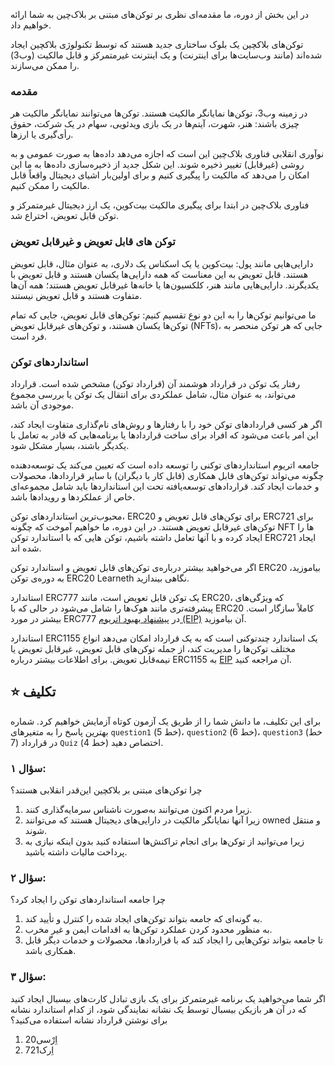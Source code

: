 در این بخش از دوره، ما مقدمه‌ای نظری بر توکن‌های مبتنی بر بلاک‌چین به شما ارائه خواهیم داد.

توکن‌های بلاکچین یک بلوک ساختاری جدید هستند که توسط تکنولوژی بلاکچین ایجاد شده‌اند (مانند وب‌سایت‌ها برای اینترنت) و یک اینترنت غیرمتمرکز و قابل مالکیت (وب3) را ممکن می‌سازند.

### مقدمه

در زمینه وب3، توکن‌ها نمایانگر مالکیت هستند. توکن‌ها می‌توانند نمایانگر مالکیت هر چیزی باشند: هنر، شهرت، آیتم‌ها در یک بازی ویدئویی، سهام در یک شرکت، حقوق رأی‌گیری یا ارزها.

نوآوری انقلابی فناوری بلاک‌چین این است که اجازه می‌دهد داده‌ها به صورت عمومی و به روشی (غیرقابل) تغییر ذخیره شوند.
این شکل جدید از ذخیره‌سازی داده‌ها به ما این امکان را می‌دهد که مالکیت را پیگیری کنیم و برای اولین‌بار اشیای دیجیتال واقعاً قابل مالکیت را ممکن کنیم.

فناوری بلاک‌چین در ابتدا برای پیگیری مالکیت بیت‌کوین، یک ارز دیجیتال غیرمتمرکز و توکن قابل تعویض، اختراع شد.

### توکن‌ های قابل تعویض و غیرقابل تعویض

دارایی‌هایی مانند پول: بیت‌کوین یا یک اسکناس یک دلاری، به عنوان مثال، قابل تعویض هستند. قابل تعویض به این معناست که همه دارایی‌ها یکسان هستند و قابل تعویض با یکدیگرند. دارایی‌هایی مانند هنر، کلکسیون‌ها یا خانه‌ها غیرقابل تعویض هستند؛ همه آن‌ها متفاوت هستند و قابل تعویض نیستند.

ما می‌توانیم توکن‌ها را به این دو نوع تقسیم کنیم: توکن‌های قابل تعویض، جایی که تمام توکن‌ها یکسان هستند، و توکن‌های غیرقابل تعویض (NFTs)، جایی که هر توکن منحصر به فرد است.

### استانداردهای توکن

رفتار یک توکن در قرارداد هوشمند آن (قرارداد توکن) مشخص شده است. قرارداد می‌تواند، به عنوان مثال، شامل عملکردی برای انتقال یک توکن یا بررسی مجموع موجودی آن باشد.

اگر هر کسی قراردادهای توکن خود را با رفتارها و روش‌های نام‌گذاری متفاوت ایجاد کند، این امر باعث می‌شود که افراد برای ساخت قراردادها یا برنامه‌هایی که قادر به تعامل با یکدیگر باشند، بسیار مشکل شود.

جامعه اتریوم استانداردهای توکنی را توسعه داده است که تعیین می‌کند یک توسعه‌دهنده چگونه می‌تواند توکن‌های قابل همکاری (قابل کار با دیگران) با سایر قراردادها، محصولات و خدمات ایجاد کند. قراردادهای توسعه‌یافته تحت این استانداردها باید شامل مجموعه‌ای خاص از عملکردها و رویدادها باشد.

محبوب‌ترین استانداردهای توکن، ERC20 برای توکن‌های قابل تعویض و ERC721 برای توکن‌های غیرقابل تعویض هستند. در این دوره، ما خواهیم آموخت که چگونه NFT ها را ایجاد کرده و با آنها تعامل داشته باشیم، توکن هایی که با استاندارد توکن ERC721 ایجاد شده اند.

اگر می‌خواهید بیشتر درباره‌ی توکن‌های قابل تعویض و استاندارد توکن ERC20 بیاموزید، به دوره‌ی توکن ERC20 Learneth نگاهی بیندازید.

استاندارد ERC777 یک توکن قابل تعویض است، مانند ERC20، که ویژگی‌های پیشرفته‌تری مانند هوک‌ها را شامل می‌شود در حالی که با ERC20 کاملاً سازگار است. بیشتر در مورد ERC777 در <a href="https://eips.ethereum.org/EIPS/eip-777" target="_blank">پیشنهاد بهبود اتریوم (EIP)</a> آن بیاموزید.

استاندارد ERC1155 یک استاندارد چندتوکنی است که به یک قرارداد امکان می‌دهد انواع مختلف توکن‌ها را مدیریت کند، از جمله توکن‌های قابل تعویض، غیرقابل تعویض یا نیمه‌قابل تعویض.
برای اطلاعات بیشتر درباره ERC1155 به <a href="https://eips.ethereum.org/EIPS/eip-1155" target="_blank">EIP</a> آن مراجعه کنید.

## ⭐️ تکلیف

برای این تکلیف، ما دانش شما را از طریق یک آزمون کوتاه آزمایش خواهیم کرد.
شماره بهترین پاسخ را به متغیرهای `question1` (خط 5)، `question2` (خط 6)، `question3` (خط 7) در قرارداد `Quiz` (خط 4) اختصاص دهید.

### سؤال ۱:

چرا توکن‌های مبتنی بر بلاکچین این‌قدر انقلابی هستند؟

1. زیرا مردم اکنون می‌توانند به‌صورت ناشناس سرمایه‌گذاری کنند.
2. زیرا آنها نمایانگر مالکیت در دارایی‌های دیجیتال هستند که می‌توانند owned و منتقل شوند.
3. زیرا می‌توانید از توکن‌ها برای انجام تراکنش‌ها استفاده کنید بدون اینکه نیازی به پرداخت مالیات داشته باشید.

### سؤال ۲:

چرا جامعه استانداردهای توکن را ایجاد کرد؟

1. به گونه‌ای که جامعه بتواند توکن‌های ایجاد شده را کنترل و تأیید کند.
2. به منظور محدود کردن عملکرد توکن‌ها به اقدامات ایمن و غیر مخرب.
3. تا جامعه بتواند توکن‌هایی را ایجاد کند که با قراردادها، محصولات و خدمات دیگر قابل همکاری باشد.

### سؤال ۳:

اگر شما می‌خواهید یک برنامه غیرمتمرکز برای یک بازی تبادل کارت‌های بیسبال ایجاد کنید که در آن هر بازیکن بیسبال توسط یک نشانه نمایندگی شود، از کدام استاندارد نشانه برای نوشتن قرارداد نشانه استفاده می‌کنید؟

1. اِرْسی20
2. اِرک721